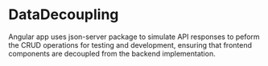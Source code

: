 # DataDecoupling
Angular app uses json-server package to simulate API responses to peform the CRUD operations for testing and development, ensuring that frontend components are decoupled from the backend implementation.
